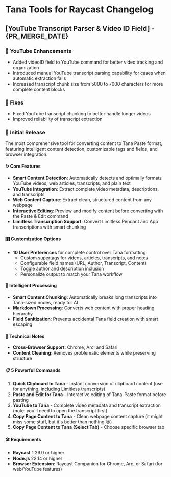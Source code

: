 # Tana Tools for Raycast Changelog

## [YouTube Transcript Parser & Video ID Field] - {PR_MERGE_DATE}

### 🎥 YouTube Enhancements
- Added videoID field to YouTube command for better video tracking and organization
- Introduced manual YouTube transcript parsing capability for cases when automatic extraction fails
- Increased transcript chunk size from 5000 to 7000 characters for more complete content blocks

### 🐛 Fixes
- Fixed YouTube transcript chunking to better handle longer videos
- Improved reliability of transcript extraction

### 🎉 Initial Release

The most comprehensive tool for converting content to Tana Paste format, featuring intelligent content detection, customizable tags and fields, and browser integration.

#### ✨ Core Features

- **Smart Content Detection**: Automatically detects and optimally formats YouTube videos, web articles, transcripts, and plain text
- **YouTube Integration**: Extract complete video metadata, descriptions, and transcripts
- **Web Content Capture**: Extract clean, structured content from any webpage
- **Interactive Editing**: Preview and modify content before converting with the Paste & Edit command
- **Limitless Transcription Support**: Convert Limitless Pendant and App transcriptions with smart chunking

#### 🎛️ Customization Options

- **10 User Preferences** for complete control over Tana formatting:
  - Custom supertags for videos, articles, transcripts, and notes
  - Configurable field names (URL, Author, Transcript, Content)
  - Toggle author and description inclusion
  - Personalize output to match your Tana workflow

#### 🧠 Intelligent Processing

- **Smart Content Chunking**: Automatically breaks long transcripts into Tana-sized nodes, ready for AI
- **Markdown Processing**: Converts web content with proper heading hierarchy
- **Field Sanitization**: Prevents accidental Tana field creation with smart escaping

#### 🔧 Technical Notes

- **Cross-Browser Support**: Chrome, Arc, and Safari
- **Content Cleaning**: Removes problematic elements while preserving structure

#### 📋 5 Powerful Commands

1. **Quick Clipboard to Tana** - Instant conversion of clipboard content (use for anything, including Limitless transcripts)
2. **Paste and Edit for Tana** - Interactive editing of Tana-Paste format before pasting
3. **YouTube to Tana** - Complete video metadata and transcript extraction (note: you'll need to open the transcript first)
4. **Copy Page Content to Tana** - Clean webpage content capture (it might miss some stuff, but it's better than nothing 😉)
5. **Copy Page Content to Tana (Select Tab)** - Choose specific browser tab

#### 🛠️ Requirements

- **Raycast** 1.26.0 or higher
- **Node.js** 22.14 or higher
- **Browser Extension**: Raycast Companion for Chrome, Arc, or Safari (for web/YouTube features)

